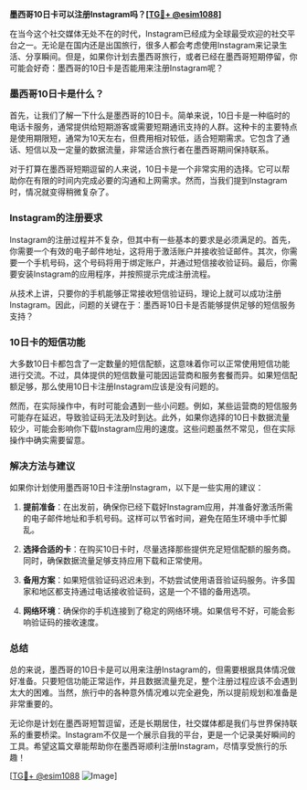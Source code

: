 **墨西哥10日卡可以注册Instagram吗？[[TG💪+ @esim1088](https://t.me/s/esim1088)]**

在当今这个社交媒体无处不在的时代，Instagram已经成为全球最受欢迎的社交平台之一。无论是在国内还是出国旅行，很多人都会考虑使用Instagram来记录生活、分享瞬间。但是，如果你计划去墨西哥旅行，或者已经在墨西哥短期停留，你可能会好奇：墨西哥的10日卡是否能用来注册Instagram呢？

### **墨西哥10日卡是什么？**

首先，让我们了解一下什么是墨西哥的10日卡。简单来说，10日卡是一种临时的电话卡服务，通常提供给短期游客或需要短期通讯支持的人群。这种卡的主要特点是使用期限短，通常为10天左右，但费用相对较低，适合短期需求。它包含了通话、短信以及一定量的数据流量，非常适合旅行者在墨西哥期间保持联系。

对于打算在墨西哥短期逗留的人来说，10日卡是一个非常实用的选择。它可以帮助你在有限的时间内完成必要的沟通和上网需求。然而，当我们提到Instagram时，情况就变得稍微复杂了。

### **Instagram的注册要求**

Instagram的注册过程并不复杂，但其中有一些基本的要求是必须满足的。首先，你需要一个有效的电子邮件地址，这将用于激活账户并接收验证邮件。其次，你需要一个手机号码，这个号码将用于绑定账户，并通过短信接收验证码。最后，你需要安装Instagram的应用程序，并按照提示完成注册流程。

从技术上讲，只要你的手机能够正常接收短信验证码，理论上就可以成功注册Instagram。因此，问题的关键在于：墨西哥10日卡是否能够提供足够的短信服务支持？

### **10日卡的短信功能**

大多数10日卡都包含了一定数量的短信配额，这意味着你可以正常使用短信功能进行交流。不过，具体提供的短信数量可能因运营商和服务套餐而异。如果短信配额足够，那么使用10日卡注册Instagram应该是没有问题的。

然而，在实际操作中，有时可能会遇到一些小问题。例如，某些运营商的短信服务可能存在延迟，导致验证码无法及时到达。此外，如果你选择的10日卡数据流量较少，可能会影响你下载Instagram应用的速度。这些问题虽然不常见，但在实际操作中确实需要留意。

### **解决方法与建议**

如果你计划使用墨西哥10日卡注册Instagram，以下是一些实用的建议：

1. **提前准备**：在出发前，确保你已经下载好Instagram应用，并准备好激活所需的电子邮件地址和手机号码。这样可以节省时间，避免在陌生环境中手忙脚乱。
   
2. **选择合适的卡**：在购买10日卡时，尽量选择那些提供充足短信配额的服务商。同时，确保数据流量足够支持应用下载和正常使用。

3. **备用方案**：如果短信验证码迟迟未到，不妨尝试使用语音验证码服务。许多国家和地区都支持通过电话接收验证码，这是一个不错的备用选项。

4. **网络环境**：确保你的手机连接到了稳定的网络环境。如果信号不好，可能会影响验证码的接收速度。

### **总结**

总的来说，墨西哥的10日卡是可以用来注册Instagram的，但需要根据具体情况做好准备。只要短信功能正常运作，并且数据流量充足，整个注册过程应该不会遇到太大的困难。当然，旅行中的各种意外情况难以完全避免，所以提前规划和准备是非常重要的。

无论你是计划在墨西哥短暂逗留，还是长期居住，社交媒体都是我们与世界保持联系的重要桥梁。Instagram不仅是一个展示自我的平台，更是一个记录美好瞬间的工具。希望这篇文章能帮助你在墨西哥顺利注册Instagram，尽情享受旅行的乐趣！

[[TG💪+ @esim1088](https://t.me/s/esim1088) ![Image](https://i.postimg.cc/4NQfJmqS/Snipaste-2025-05-13-00-14-12.png)]